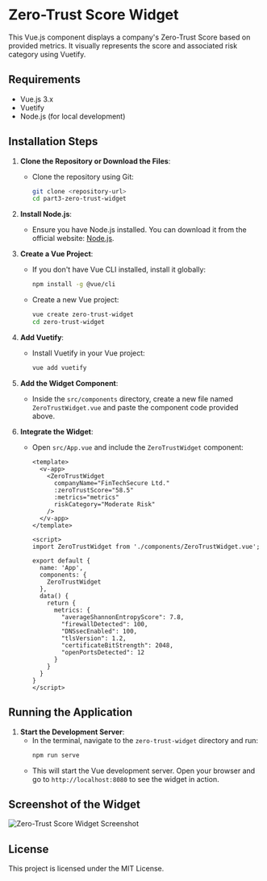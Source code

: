 # Zero-Trust Score Widget

This Vue.js component displays a company's Zero-Trust Score based on provided metrics. It visually represents the score and associated risk category using Vuetify.

## Requirements

- Vue.js 3.x
- Vuetify
- Node.js (for local development)

## Installation Steps

1. **Clone the Repository or Download the Files**:
   - Clone the repository using Git:
     ```bash
     git clone <repository-url>
     cd part3-zero-trust-widget
     ```

2. **Install Node.js**:
   - Ensure you have Node.js installed. You can download it from the official website: [Node.js](https://nodejs.org/).

3. **Create a Vue Project**:
   - If you don't have Vue CLI installed, install it globally:
     ```bash
     npm install -g @vue/cli
     ```
   - Create a new Vue project:
     ```bash
     vue create zero-trust-widget
     cd zero-trust-widget
     ```

4. **Add Vuetify**:
   - Install Vuetify in your Vue project:
     ```bash
     vue add vuetify
     ```

5. **Add the Widget Component**:
   - Inside the `src/components` directory, create a new file named `ZeroTrustWidget.vue` and paste the component code provided above.

6. **Integrate the Widget**:
   - Open `src/App.vue` and include the `ZeroTrustWidget` component:
     ```vue
     <template>
       <v-app>
         <ZeroTrustWidget
           companyName="FinTechSecure Ltd."
           :zeroTrustScore="58.5"
           :metrics="metrics"
           riskCategory="Moderate Risk"
         />
       </v-app>
     </template>

     <script>
     import ZeroTrustWidget from './components/ZeroTrustWidget.vue';

     export default {
       name: 'App',
       components: {
         ZeroTrustWidget
       },
       data() {
         return {
           metrics: {
             "averageShannonEntropyScore": 7.8,
             "firewallDetected": 100,
             "DNSsecEnabled": 100,
             "tlsVersion": 1.2,
             "certificateBitStrength": 2048,
             "openPortsDetected": 12
           }
         }
       }
     }
     </script>
     ```

## Running the Application

1. **Start the Development Server**:
   - In the terminal, navigate to the `zero-trust-widget` directory and run:
     ```bash
     npm run serve
     ```
   - This will start the Vue development server. Open your browser and go to `http://localhost:8080` to see the widget in action.

## Screenshot of the Widget

![Zero-Trust Score Widget Screenshot](path/to/screenshot.png)

## License

This project is licensed under the MIT License.
